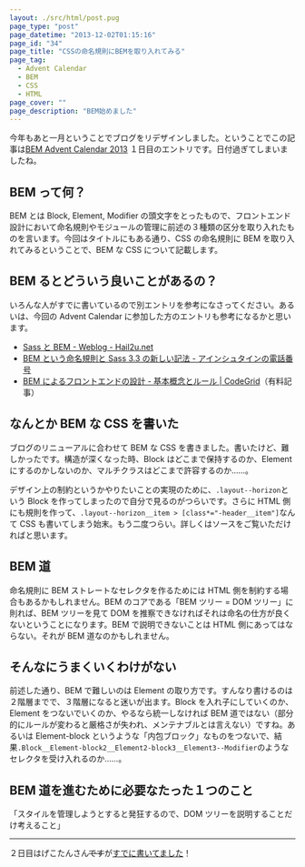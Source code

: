 ```yaml
---
layout: ./src/html/post.pug
page_type: "post"
page_datetime: "2013-12-02T01:15:16"
page_id: "34"
page_title: "CSSの命名規則にBEMを取り入れてみる"
page_tag:
  - Advent Calendar
  - BEM
  - CSS
  - HTML
page_cover: ""
page_description: "BEM始めました"
---
```


今年もあと一月ということでブログをリデザインしました。ということでこの記事は[BEM Advent Calendar 2013](http://www.adventar.org/calendars/61) １日目のエントリです。日付過ぎてしまいましたね。

## BEM って何？

BEM とは Block, Element, Modifier の頭文字をとったもので、フロントエンド設計において命名規則やモジュールの管理に前述の３種類の区分を取り入れたものを言います。今回はタイトルにもある通り、CSS の命名規則に BEM を取り入れてみるということで、BEM な CSS について記載します。

## BEM るとどういう良いことがあるの？

いろんな人がすでに書いているので別エントリを参考になさってください。あるいは、今回の Advent Calendar に参加した方のエントリも参考になるかと思います。

- [Sass と BEM - Weblog - Hail2u.net](http://hail2u.net/blog/webdesign/sass-and-bem.html)
- [BEM という命名規則と Sass 3.3 の新しい記法 - アインシュタインの電話番号](http://blog.ruedap.com/2013/10/29/block-element-modifier)
- [BEM によるフロントエンドの設計 - 基本概念とルール | CodeGrid](https://app.codegrid.net/entry/bem-basic-1)（有料記事）

## なんとか BEM な CSS を書いた

ブログのリニューアルに合わせて BEM な CSS を書きました。書いたけど、難しかったです。構造が深くなった時、Block はどこまで保持するのか、Element にするのかしないのか、マルチクラスはどこまで許容するのか......。

デザイン上の制約というかやりたいことの実現のために、`.layout--horizon`という Block を作ってしまったので自分で見るのがつらいです。さらに HTML 側にも規則を作って、`.layout--horizon__item > [class*="-header__item"]`なんて CSS も書いてしまう始末。もう二度つらい。詳しくはソースをご覧いただければと思います。

## BEM 道

命名規則に BEM ストレートなセレクタを作るためには HTML 側を制約する場合もあるかもしれません。BEM のコアである「BEM ツリー = DOM ツリー」に則れば、BEM ツリーを見て DOM を推察できなければそれは命名の仕方が良くないということになります。BEM で説明できないことは HTML 側にあってはならない。それが BEM 道なのかもしれません。

## そんなにうまくいくわけがない

前述した通り、BEM で難しいのは Element の取り方です。すんなり書けるのは２階層までで、３階層になると迷いが出ます。Block を入れ子にしていくのか、Element をつないでいくのか、やるなら統一しなければ BEM 道ではない（部分的にルールが変わると厳格さが失われ、メンテナブルとは言えない）ですね。あるいは Element-block というような「内包ブロック」なものをつないで、結果`.Block__Element-block2__Element2-block3__Element3--Modifier`のようなセレクタを受け入れるのか......。

## BEM 道を進むために必要なたった１つのこと

「スタイルを管理しようとすると発狂するので、DOM ツリーを説明することだけ考えること」

---

２日目はげこたんさん<del>です</del>が[すでに書いてました](http://geckotang.tumblr.com/post/68662389684/bem)！
